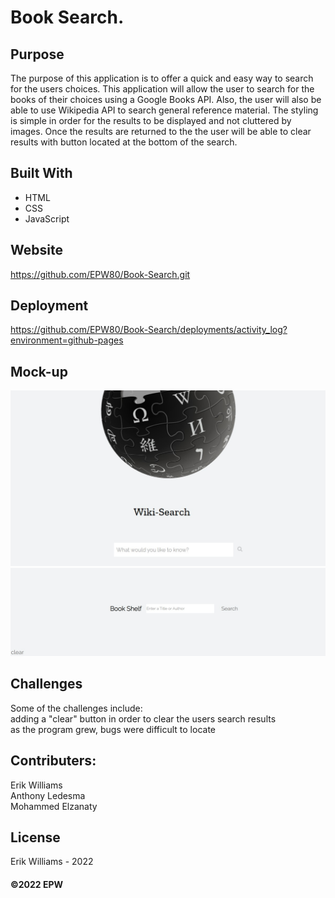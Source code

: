 # Book Search.

## Purpose
The purpose of this application is to offer a quick and easy way to search
for the users choices. This application will allow the user to search for the books of their choices
using a Google Books API. Also, the user will also be able to use Wikipedia API to search general reference material.
The styling is simple in order for the results to be displayed and not cluttered by images. Once the results are returned to the
the user will be able to clear results with button located at the bottom of the search.

## Built With

- HTML
- CSS
- JavaScript

## Website

https://github.com/EPW80/Book-Search.git

## Deployment

https://github.com/EPW80/Book-Search/deployments/activity_log?environment=github-pages

## Mock-up

![Book-Search: Erik Williams](/assets/images/projectPhoto.jpg)
![Book-Search: Erik Williams](/assets/images/projectPhoto2.jpg)

## Challenges
Some of the challenges include:
<br />
adding a "clear" button in order to clear the users search results
<br />
as the program grew, bugs were difficult to locate
<br />
## Contributers:

Erik Williams
<br />
Anthony Ledesma
<br />
Mohammed Elzanaty

## License

Erik Williams - 2022

#### ©️2022 EPW
